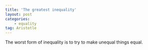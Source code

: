 ```yaml
---
title: 'The greatest inequality'
layout: post
categories:
    - equality
tag: Aristotle
---
```


The worst form of inequality is to try to make unequal things equal.
